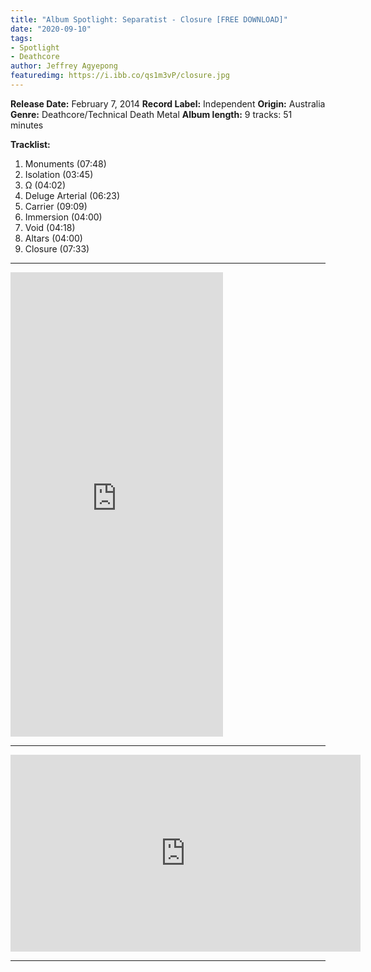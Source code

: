 ```yaml
---
title: "Album Spotlight: Separatist - Closure [FREE DOWNLOAD]"
date: "2020-09-10"
tags:
- Spotlight
- Deathcore
author: Jeffrey Agyepong
featuredimg: https://i.ibb.co/qs1m3vP/closure.jpg
---
```


**Release Date:** February 7, 2014 
**Record Label:** Independent
**Origin:** Australia
**Genre:** Deathcore/Technical Death Metal 
**Album length:** 9 tracks: 51 minutes

**Tracklist:**

1. Monuments (07:48) 
2. Isolation (03:45)
3. Ω (04:02) 
4. Deluge Arterial (06:23) 
5. Carrier (09:09)
6. Immersion (04:00) 
7. Void (04:18) 
8. Altars (04:00) 
9. Closure (07:33)

* * *

<iframe style="border: 0; width: 340px; height: 743px;" src="https://bandcamp.com/EmbeddedPlayer/album=4000436576/size=large/bgcol=ffffff/linkcol=0687f5/transparent=true/" seamless><a href="https://separatistdm.bandcamp.com/album/closure">Closure by Separatist</a></iframe>

* * *
<div class="video-container">
<iframe src="https://www.youtube.com/embed/GyamdwdV5GY" width="560" height="315" frameborder="0"></iframe>
</div>

* * *
